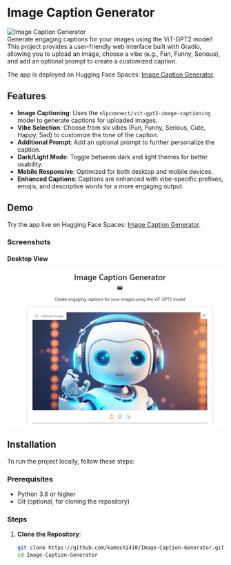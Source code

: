 # Image Caption Generator

![Image Caption Generator](https://img.shields.io/badge/Status-Active-brightgreen)  
Generate engaging captions for your images using the ViT-GPT2 model! This project provides a user-friendly web interface built with Gradio, allowing you to upload an image, choose a vibe (e.g., Fun, Funny, Serious), and add an optional prompt to create a customized caption.

The app is deployed on Hugging Face Spaces: [Image Caption Generator](https://huggingface.co/spaces/<your-username>/Image-Caption-Generator).

## Features
- **Image Captioning**: Uses the `nlpconnect/vit-gpt2-image-captioning` model to generate captions for uploaded images.
- **Vibe Selection**: Choose from six vibes (Fun, Funny, Serious, Cute, Happy, Sad) to customize the tone of the caption.
- **Additional Prompt**: Add an optional prompt to further personalize the caption.
- **Dark/Light Mode**: Toggle between dark and light themes for better usability.
- **Mobile Responsive**: Optimized for both desktop and mobile devices.
- **Enhanced Captions**: Captions are enhanced with vibe-specific prefixes, emojis, and descriptive words for a more engaging output.

## Demo
Try the app live on Hugging Face Spaces: [Image Caption Generator](https://huggingface.co/spaces/kamesh14/Image-Caption-Generator).

### Screenshots
#### Desktop View
![Desktop View](Screenshots/Desktop_view.PNG)


## Installation
To run the project locally, follow these steps:

### Prerequisites
- Python 3.8 or higher
- Git (optional, for cloning the repository)

### Steps
1. **Clone the Repository**:
   ```bash
   git clone https://github.com/kamesh1410/Image-Caption-Generator.git
   cd Image-Caption-Generator
